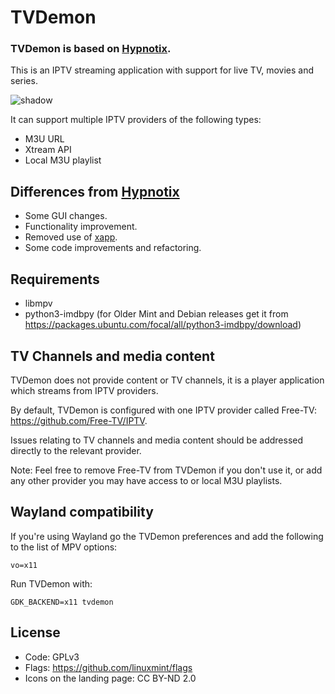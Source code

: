 # TVDemon

### TVDemon is based on [Hypnotix](https://github.com/linuxmint/hypnotix).  
This is an IPTV streaming application with support for live TV, movies and series.

![shadow](https://user-images.githubusercontent.com/7511379/188286424-162c4584-3c26-4b15-9151-089ba6eb2e70.png)

It can support multiple IPTV providers of the following types:

- M3U URL
- Xtream API
- Local M3U playlist

## Differences from [Hypnotix](https://github.com/linuxmint/hypnotix)
 * Some GUI changes.
 * Functionality improvement.
 * Removed use of [xapp](https://github.com/linuxmint/xapp).
 * Some code improvements and refactoring.

## Requirements

- libmpv
- python3-imdbpy (for Older Mint and Debian releases get it from https://packages.ubuntu.com/focal/all/python3-imdbpy/download)

## TV Channels and media content

TVDemon does not provide content or TV channels, it is a player application which streams from IPTV providers.

By default, TVDemon is configured with one IPTV provider called Free-TV: https://github.com/Free-TV/IPTV.

Issues relating to TV channels and media content should be addressed directly to the relevant provider.

Note: Feel free to remove Free-TV from TVDemon if you don't use it, or add any other provider you may have access to or local M3U playlists.

## Wayland compatibility

If you're using Wayland go the TVDemon preferences and add the following to the list of MPV options:

`vo=x11`

Run TVDemon with:

`GDK_BACKEND=x11 tvdemon`

## License

- Code: GPLv3
- Flags: https://github.com/linuxmint/flags
- Icons on the landing page: CC BY-ND 2.0
